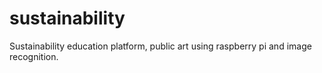 # sustainability
Sustainability education platform, public art using raspberry pi and image recognition. 
